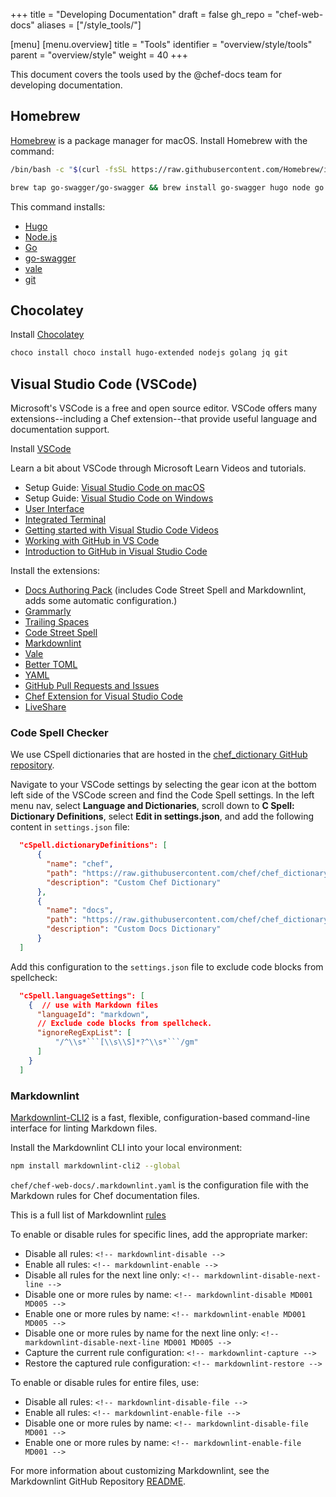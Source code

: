 +++
title = "Developing Documentation"
draft = false
gh_repo = "chef-web-docs"
aliases = ["/style_tools/"]

[menu]
  [menu.overview]
    title = "Tools"
    identifier = "overview/style/tools"
    parent = "overview/style"
    weight = 40
+++
<!-- markdownlint-disable-file MD013 -->

This document covers the tools used by the @chef-docs team for developing documentation.

## Homebrew

[Homebrew](https://brew.sh/) is a package manager for macOS.
Install Homebrew with the command:

```bash
/bin/bash -c "$(curl -fsSL https://raw.githubusercontent.com/Homebrew/install/HEAD/install.sh)"
```

```bash
brew tap go-swagger/go-swagger && brew install go-swagger hugo node go vale git
```

This command installs:

- [Hugo](https://gohugo.io)
- [Node.js](https://nodejs.org/en/)
- [Go](https://golang.org/)
- [go-swagger](https://goswagger.io/)
- [vale](https://vale.sh/)
- [git](https://git-scm.com/)

## Chocolatey

Install [Chocolatey](https://chocolatey.org/install)

```ps
choco install choco install hugo-extended nodejs golang jq git
```

## Visual Studio Code (VSCode)

Microsoft's VSCode is a free and open source editor. VSCode offers many extensions--including a Chef extension--that provide useful language and documentation support.

Install [VSCode](https://code.visualstudio.com/)

Learn a bit about VSCode through Microsoft Learn Videos and tutorials.

- Setup Guide: [Visual Studio Code on macOS](https://code.visualstudio.com/docs/setup/mac)
- Setup Guide: [Visual Studio Code on Windows](https://code.visualstudio.com/docs/setup/windows)
- [User Interface](https://code.visualstudio.com/docs/getstarted/userinterface)
- [Integrated Terminal](https://code.visualstudio.com/docs/editor/integrated-terminal)
- [Getting started with Visual Studio Code Videos](https://code.visualstudio.com/docs/getstarted/introvideos)
- [Working with GitHub in VS Code](https://code.visualstudio.com/docs/editor/github)
- [Introduction to GitHub in Visual Studio Code](https://docs.microsoft.com/learn/modules/introduction-to-github-visual-studio-code/)

Install the extensions:

- [Docs Authoring Pack](https://marketplace.visualstudio.com/items?itemName=docsmsft.docs-authoring-pack) (includes Code Street Spell and Markdownlint, adds some automatic configuration.)
- [Grammarly](https://marketplace.visualstudio.com/items?itemName=znck.grammarly)
- [Trailing Spaces](https://marketplace.visualstudio.com/items?itemName=shardulm94.trailing-spaces)
- [Code Street Spell](https://marketplace.visualstudio.com/items?itemName=streetsidesoftware.code-spell-checker)
- [Markdownlint](https://marketplace.visualstudio.com/items?itemName=DavidAnson.vscode-markdownlint)
- [Vale](https://marketplace.visualstudio.com/items?itemName=ChrisChinchilla.vale-vscode)
- [Better TOML](https://marketplace.visualstudio.com/items?itemName=bungcip.better-toml)
- [YAML](https://marketplace.visualstudio.com/items?itemName=docsmsft.docs-yaml)
- [GitHub Pull Requests and Issues](https://marketplace.visualstudio.com/items?itemName=GitHub.vscode-pull-request-github)
- [Chef Extension for Visual Studio Code](https://marketplace.visualstudio.com/items?itemName=chef-software.Chef)
- [LiveShare](https://marketplace.visualstudio.com/items?itemName=MS-vsliveshare.vsliveshare-pack)

### Code Spell Checker

We use CSpell dictionaries that are hosted in the [chef_dictionary GitHub repository](https://github.com/chef/chef_dictionary).

Navigate to your VSCode settings by selecting the gear icon at the bottom left side of the VSCode screen and find the Code Spell settings. In the left menu nav, select **Language and Dictionaries**, scroll down to **C Spell: Dictionary Definitions**, select **Edit in settings.json**, and add the following content in `settings.json` file:

```json
  "cSpell.dictionaryDefinitions": [
      {
        "name": "chef",
        "path": "https://raw.githubusercontent.com/chef/chef_dictionary/main/chef.txt",
        "description": "Custom Chef Dictionary"
      },
      {
        "name": "docs",
        "path": "https://raw.githubusercontent.com/chef/chef_dictionary/main/docs.txt",
        "description": "Custom Docs Dictionary"
      }
  ]
```

Add this configuration to the `settings.json` file to exclude code blocks from spellcheck:

```json
  "cSpell.languageSettings": [
    {  // use with Markdown files
      "languageId": "markdown",
      // Exclude code blocks from spellcheck.
      "ignoreRegExpList": [
          "/^\\s*```[\\s\\S]*?^\\s*```/gm"
      ]
    }
  ]
```

### Markdownlint

[Markdownlint-CLI2](https://github.com/DavidAnson/markdownlint-cli2) is a fast, flexible, configuration-based command-line interface for linting Markdown files.

Install the Markdownlint CLI into your local environment:

```bash
npm install markdownlint-cli2 --global
```

`chef/chef-web-docs/.markdownlint.yaml` is the configuration file with the Markdown rules for Chef documentation files.

This is a full list of  Markdownlint [rules](https://github.com/DavidAnson/markdownlint/blob/main/doc/Rules.md)

To enable or disable rules for specific lines, add the appropriate marker:

- Disable all rules: `<!-- markdownlint-disable -->`
- Enable all rules: `<!-- markdownlint-enable -->`
- Disable all rules for the next line only: `<!-- markdownlint-disable-next-line -->`
- Disable one or more rules by name: `<!-- markdownlint-disable MD001 MD005 -->`
- Enable one or more rules by name: `<!-- markdownlint-enable MD001 MD005 -->`
- Disable one or more rules by name for the next line only: `<!-- markdownlint-disable-next-line MD001 MD005 -->`
- Capture the current rule configuration: `<!-- markdownlint-capture -->`
- Restore the captured rule configuration: `<!-- markdownlint-restore -->`

To enable or disable rules for entire files, use:

- Disable all rules: `<!-- markdownlint-disable-file -->`
- Enable all rules: `<!-- markdownlint-enable-file -->`
- Disable one or more rules by name: `<!-- markdownlint-disable-file MD001 -->`
- Enable one or more rules by name: `<!-- markdownlint-enable-file MD001 -->`

For more information about customizing Markdownlint, see the Markdownlint GitHub Repository [README](https://github.com/DavidAnson/markdownlint/blob/main/README.md#configuration).
